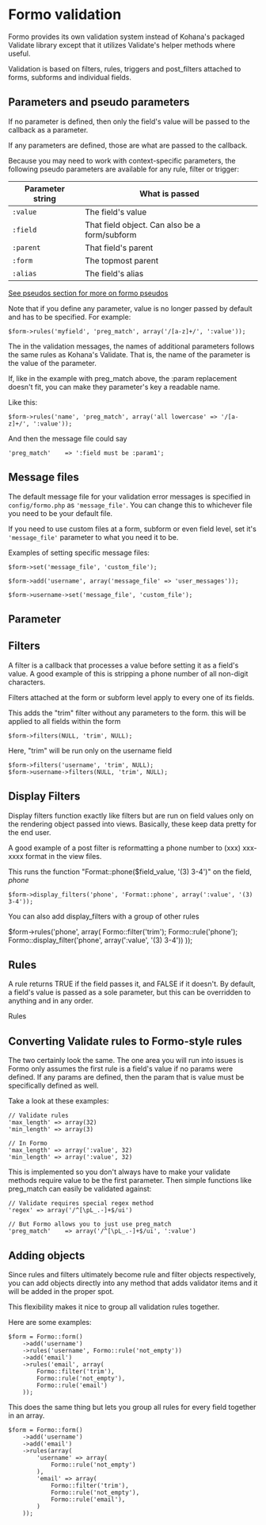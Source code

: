 # Formo validation

Formo provides its own validation system instead of Kohana's packaged Validate library except that it utilizes Validate's helper methods where useful.

Validation is based on filters, rules, triggers and post_filters attached to forms, subforms and individual fields.

## Parameters and pseudo parameters

If no parameter is defined, then only the field's value will be passed to the callback as a parameter.

If any parameters are defined, those are what are passed to the callback.

Because you may need to work with context-specific parameters, the following pseudo parameters are available for any rule, filter or trigger:

Parameter string	|	What is passed
--------------------|-----------------------
`:value`			|	The field's value
`:field`			|	That field object. Can also be a form/subform
`:parent`			|	That field's parent
`:form`				|	The topmost parent
`:alias`			|	The field's alias

[See pseudos section for more on formo pseudos](formo.pseudos)

Note that if you define any parameter, value is no longer passed by default and has to be specified. For example:

	$form->rules('myfield', 'preg_match', array('/[a-z]+/', ':value'));
	
The in the validation messages, the names of additional parameters follows the same rules as Kohana's Validate. That is, the name of the parameter is the value of the parameter.

If, like in the example with preg_match above, the :param replacement doesn't fit, you can make they parameter's key a readable name.

Like this:

	$form->rules('name', 'preg_match', array('all lowercase' => '/[a-z]+/', ':value'));
	
And then the message file could say

	'preg_match'	=> ':field must be :param1';
	
## Message files
The default message file for your validation error messages is specified in `config/formo.php` as `'message_file'`. You can change this to whichever file you need to be your default file.

If you need to use custom files at a form, subform or even field level, set it's `'message_file'` parameter to what you need it to be.

Examples of setting specific message files:

	$form->set('message_file', 'custom_file');
	
	$form->add('username', array('message_file' => 'user_messages'));
	
	$form->username->set('message_file', 'custom_file');
	
## Parameter

## Filters

A filter is a callback that processes a value before setting it as a field's value. A good example of this is stripping a phone number of all non-digit characters.

Filters attached at the form or subform level apply to every one of its fields.

This adds the "trim" filter without any parameters to the form. this will be applied to all fields within the form
	
	$form->filters(NULL, 'trim', NULL);

Here, "trim" will be run only on the username field

	$form->filters('username', 'trim', NULL);
	$form->username->filters(NULL, 'trim', NULL);

## Display Filters
Display filters function exactly like filters but are run on field values only on the rendering object passed into views. Basically, these keep data pretty for the end user.

A good example of a post filter is reformatting a phone number to (xxx) xxx-xxxx format in the view files.

This runs the function "Format::phone($field_value, '(3) 3-4')" on the field, _phone_

	$form->display_filters('phone', 'Format::phone', array(':value', '(3) 3-4'));
	
You can also add display_filters with a group of other rules

$form->rules('phone', array(
	Formo::filter('trim');
	Formo::rule('phone');
	Formo::display_filter('phone', array(':value', '(3) 3-4'))
));
	
## Rules

A rule returns TRUE if the field passes it, and FALSE if it doesn't. By default, a field's value is passed as a sole parameter, but this can be overridden to anything and in any order.

Rules 

## Converting Validate rules to Formo-style rules

The two certainly look the same. The one area you will run into issues is Formo only assumes the first rule is a field's value if no params were defined. If any params are defined, then the param that is value must be specifically defined as well.

Take a look at these examples:

	// Validate rules
	'max_length' => array(32)
	'min_length' => array(3)
	
	// In Formo
	'max_length' => array(':value', 32)
	'min_length' => array(':value', 32)
	
This is implemented so you don't always have to make your validate methods require value to be the first parameter. Then simple functions like preg_match can easily be validated against:

	// Validate requires special regex method
	'regex' => array('/^[\pL_.-]+$/ui')
	
	// But Formo allows you to just use preg_match
	'preg_match'	=> array('/^[\pL_.-]+$/ui', ':value')
	
## Adding objects

Since rules and filters ultimately become rule and filter objects respectively, you can add objects directly into any method that adds validator items and it will be added in the proper spot.

This flexibility makes it nice to group all validation rules together.

Here are some examples:

	$form = Formo::form()
		->add('username')
		->rules('username', Formo::rule('not_empty'))
		->add('email')
		->rules('email', array(
			Formo::filter('trim'),
			Formo::rule('not_empty'),
			Formo::rule('email')
		));
		
This does the same thing but lets you group all rules for every field together in an array.
		
	$form = Formo::form()
		->add('username')
		->add('email')
		->rules(array(
			'username' => array(
				Formo::rule('not_empty')
			),
			'email'	=> array(
				Formo::filter('trim'),
				Formo::rule('not_empty'),
				Formo::rule('email'),
			)
		));